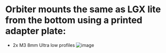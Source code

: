 # Orbiter mounts the same as LGX lite from the bottom using a printed adapter plate:

- 2x M3 8mm Ultra low profiles
![image](https://user-images.githubusercontent.com/37383368/147398869-83fe7a63-5a69-4ea2-885a-f0ea0d16a050.png)
